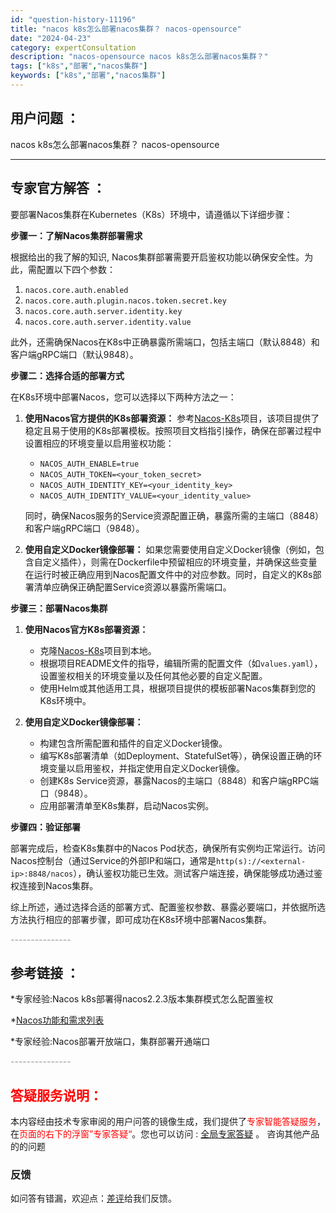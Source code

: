 ```yaml
---
id: "question-history-11196"
title: "nacos k8s怎么部署nacos集群？ nacos-opensource"
date: "2024-04-23"
category: expertConsultation
description: "nacos-opensource nacos k8s怎么部署nacos集群？"
tags: ["k8s","部署","nacos集群"]
keywords: ["k8s","部署","nacos集群"]
---
```


## 用户问题 ： 
 nacos k8s怎么部署nacos集群？ nacos-opensource 

---------------
## 专家官方解答 ：

要部署Nacos集群在Kubernetes（K8s）环境中，请遵循以下详细步骤：

**步骤一：了解Nacos集群部署需求**

根据给出的我了解的知识, Nacos集群部署需要开启鉴权功能以确保安全性。为此，需配置以下四个参数：

1. `nacos.core.auth.enabled`
2. `nacos.core.auth.plugin.nacos.token.secret.key`
3. `nacos.core.auth.server.identity.key`
4. `nacos.core.auth.server.identity.value`

此外，还需确保Nacos在K8s中正确暴露所需端口，包括主端口（默认8848）和客户端gRPC端口（默认9848）。

**步骤二：选择合适的部署方式**

在K8s环境中部署Nacos，您可以选择以下两种方法之一：

1. **使用Nacos官方提供的K8s部署资源：**
   参考[Nacos-K8s](https://github.com/nacos-group/nacos-k8s)项目，该项目提供了稳定且易于使用的K8s部署模板。按照项目文档指引操作，确保在部署过程中设置相应的环境变量以启用鉴权功能：

   - `NACOS_AUTH_ENABLE=true`
   - `NACOS_AUTH_TOKEN=<your_token_secret>`
   - `NACOS_AUTH_IDENTITY_KEY=<your_identity_key>`
   - `NACOS_AUTH_IDENTITY_VALUE=<your_identity_value>`

   同时，确保Nacos服务的Service资源配置正确，暴露所需的主端口（8848）和客户端gRPC端口（9848）。

2. **使用自定义Docker镜像部署：**
   如果您需要使用自定义Docker镜像（例如，包含自定义插件），则需在Dockerfile中预留相应的环境变量，并确保这些变量在运行时被正确应用到Nacos配置文件中的对应参数。同时，自定义的K8s部署清单应确保正确配置Service资源以暴露所需端口。

**步骤三：部署Nacos集群**

1. **使用Nacos官方K8s部署资源：**
   - 克隆[Nacos-K8s](https://github.com/nacos-group/nacos-k8s)项目到本地。
   - 根据项目README文件的指导，编辑所需的配置文件（如`values.yaml`），设置鉴权相关的环境变量以及任何其他必要的自定义配置。
   - 使用Helm或其他适用工具，根据项目提供的模板部署Nacos集群到您的K8s环境中。

2. **使用自定义Docker镜像部署：**
   - 构建包含所需配置和插件的自定义Docker镜像。
   - 编写K8s部署清单（如Deployment、StatefulSet等），确保设置正确的环境变量以启用鉴权，并指定使用自定义Docker镜像。
   - 创建K8s Service资源，暴露Nacos的主端口（8848）和客户端gRPC端口（9848）。
   - 应用部署清单至K8s集群，启动Nacos实例。

**步骤四：验证部署**

部署完成后，检查K8s集群中的Nacos Pod状态，确保所有实例均正常运行。访问Nacos控制台（通过Service的外部IP和端口，通常是`http(s)://<external-ip>:8848/nacos`），确认鉴权功能已生效。测试客户端连接，确保能够成功通过鉴权连接到Nacos集群。

综上所述，通过选择合适的部署方式、配置鉴权参数、暴露必要端口，并依据所选方法执行相应的部署步骤，即可成功在K8s环境中部署Nacos集群。


<font color="#949494">---------------</font> 


## 参考链接 ：

*专家经验:Nacos k8s部署得nacos2.2.3版本集群模式怎么配置鉴权 
 
 *[Nacos功能和需求列表](https://nacos.io/docs/latest/archive/feature-list)
 
 *专家经验:Nacos部署开放端口，集群部署开通端口 


 <font color="#949494">---------------</font> 
 


## <font color="#FF0000">答疑服务说明：</font> 

本内容经由技术专家审阅的用户问答的镜像生成，我们提供了<font color="#FF0000">专家智能答疑服务</font>，在<font color="#FF0000">页面的右下的浮窗”专家答疑“</font>。您也可以访问 : [全局专家答疑](https://opensource.alibaba.com/chatBot) 。 咨询其他产品的的问题

### 反馈
如问答有错漏，欢迎点：[差评](https://ai.nacos.io/user/feedbackByEnhancerGradePOJOID?enhancerGradePOJOId=11698)给我们反馈。
